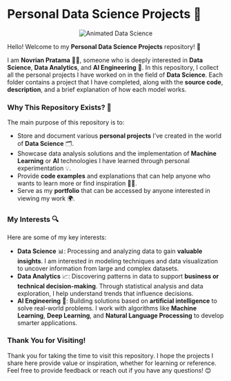 # Personal Data Science Projects 🚀

<p align="center">
  <img src="https://camo.githubusercontent.com/b68fbbb5be2e3c2d8af2c57a39bc36f5739026e31244011971ffbcb025d003f6/68747470733a2f2f6d656469612e74656e6f722e636f6d2f635839326d6931702d4e5941414141642f636f64696e672d616e696d652e676966" alt="Animated Data Science">
</p>

Hello! Welcome to my **Personal Data Science Projects** repository! 🎉

I am **Novrian Pratama** 👨‍💻, someone who is deeply interested in **Data Science**, **Data Analytics**, and **AI Engineering** 🤖. In this repository, I collect all the personal projects I have worked on in the field of **Data Science**. Each folder contains a project that I have completed, along with the **source code**, **description**, and a brief explanation of how each model works.

### Why This Repository Exists? 🤔
The main purpose of this repository is to:

- Store and document various **personal projects** I’ve created in the world of **Data Science** 🗂️.
- Showcase data analysis solutions and the implementation of **Machine Learning** or **AI** technologies I have learned through personal experimentation 💡.
- Provide **code examples** and explanations that can help anyone who wants to learn more or find inspiration 👨‍💻.
- Serve as my **portfolio** that can be accessed by anyone interested in viewing my work 🌍.

### My Interests 🔍
Here are some of my key interests:

- **Data Science** 📊: Processing and analyzing data to gain **valuable insights**. I am interested in modeling techniques and data visualization to uncover information from large and complex datasets.
- **Data Analytics** 📈: Discovering patterns in data to support **business or technical decision-making**. Through statistical analysis and data exploration, I help understand trends that influence decisions.
- **AI Engineering** 🤖: Building solutions based on **artificial intelligence** to solve real-world problems. I work with algorithms like **Machine Learning**, **Deep Learning**, and **Natural Language Processing** to develop smarter applications.

### Thank You for Visiting!
Thank you for taking the time to visit this repository. I hope the projects I share here provide value or inspiration, whether for learning or reference. Feel free to provide feedback or reach out if you have any questions! 😊
